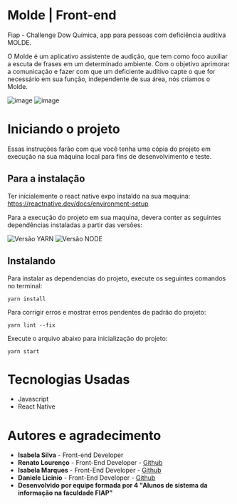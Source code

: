 # Molde | Front-end
Fiap - Challenge Dow Química,  app para pessoas com deficiência auditiva  MOLDE. 

O Molde é um aplicativo assistente de audição, que tem como foco auxiliar a escuta de frases em um determinado ambiente.
Com o objetivo aprimorar a comunicação e fazer com que um deficiente auditivo capte o que for necessário em sua função, independente de sua área,
nós criamos o Molde.

![image](https://user-images.githubusercontent.com/48692940/137393968-411e1fe4-1ba6-4811-8daa-94af1d43a4c0.png) ![image](https://user-images.githubusercontent.com/48692940/137394080-7bdf01bc-58f3-4fd5-a13f-61657e61834f.png)

#  Iniciando o projeto

Essas instruções farão com que você tenha uma cópia do projeto em execução na sua máquina local para fins de desenvolvimento e teste.

## Para a instalação

Ter inicialemente o react native expo instaldo na sua maquina: 
https://reactnative.dev/docs/environment-setup

Para a execução do projeto em sua maquina, devera conter as seguintes dependências instaladas a partir das versões:

![Versão YARN](https://img.shields.io/badge/yarn-v1.22.10-red)   ![Versão NODE](https://img.shields.io/badge/node-v16.9.1-green)


## Instalando 

Para instalar as dependencias do projeto, execute os seguintes comandos no terminal:

    yarn install

Para corrigir erros e mostrar erros pendentes de padrão do projeto:

    yarn lint --fix 

Execute o arquivo abaixo para inicialização do projeto:

    yarn start

# Tecnologias Usadas

* Javascript 
* React Native 

# Autores e agradecimento 

* **Isabela Silva** - Front-end Developer 
* **Renato Lourenço** - Front-End Developer - [Github](https://github.com/renatoloren)
* **Isabela Marques** - Front-End Developer - [Github](https://github.com/IsabelaMarques07)
* **Daniele Licinio** - Front-End Developer - [Github](https://github.com/beamoraess)
* **Desenvolvido por equipe formada por 4  "Alunos de sistema da informação na faculdade FIAP"**

